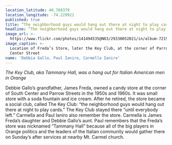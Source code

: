 ```yaml
---
location_latitude: 40.768379
location_longitude: -74.229921
published: true
title: “The neighborhood guys would hang out there at night to play cards”
headline: “The neighborhood guys would hang out there at night to play cards”
image_url: >-
  https://www.flickr.com/photos/141494535@N03/29330052021/in/album-72157673225101106/
image_caption: >-
  Location of Freda’s Store, later the Key Club, at the corner of Parrow and S.
  Center Street
name: 'Debbia Gallo, Paul Ianiro, Carmella Ianiro'
---
```

_The Key Club, aka Tammany Hall, was a hang out for Italian American men in Orange_

Debbie Gallo’s grandfather, James Freda, owned a candy store at the corner of South Center and Parrow Streets in the 1950s and 1960s. It was small store with a soda fountain and ice cream. After he retired, the store became a social club, called The Key Club: “the neighborhood guys would hang out there at night to play cards.” The Key Club stayed there “until everybody left.” Carmella and Paul Ianiro also remember the store. Carmella is James Freda’s daughter and Debbie Gallo’s aunt. Paul remembers that the Freda’s store was nicknamed “Tammany Hall” because all of the big players in Orange politics and the leaders of the Italian community would gather there on Sunday’s after services at nearby Mt. Carmel church.
